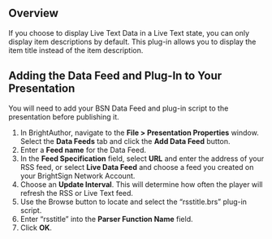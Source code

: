 Overview
-------------
<p>If you choose to display Live Text Data in a Live Text state, you can only display item descriptions by default. This plug-in allows you to display the item title instead of the item description.</p>

Adding the Data Feed and Plug-In to Your Presentation
-------------------------------------------------------------------------
<p>You will need to add your BSN Data Feed and plug-in script to the presentation before publishing it.</p>
<ol>
<li>In BrightAuthor, navigate to the <strong>File > Presentation Properties</strong> window. Select the <strong>Data Feeds</strong> tab and click the <strong>Add Data Feed</strong> button.</li>
<li>Enter a <strong>Feed name</strong> for the Data Feed.</li>
<li>In the <strong>Feed Specification</strong> field, select <strong>URL</strong> and enter the address of your RSS feed, or select <strong>Live Data Feed</strong> and choose a feed you created on your BrightSign Network Account.</li>
<li>Choose an <strong>Update Interval</strong>. This will determine how often the player will refresh the RSS or Live Text feed.</li>
<li>Use the Browse button to locate and select the “rsstitle.brs” plug-in script.</li>
<li>Enter “rsstitle” into the <strong>Parser Function Name</strong> field.</li>
<li>Click <strong>OK</strong>.</li>

</ol>

